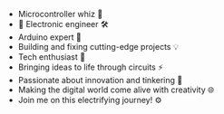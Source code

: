 - Microcontroller whiz 🚀
- 🔌 Electronic engineer 🛠️
- Arduino expert 🤖
- Building and fixing cutting-edge projects 💡
- Tech enthusiast 📱
- Bringing ideas to life through circuits ⚡ 
- Passionate about innovation and tinkering 🧰
- Making the digital world come alive with creativity 🌐
- Join me on this electrifying journey! ⚙️
<!---
adewalegit/adewalegit is a ✨ special ✨ repository because its `README.md` (this file) appears on your GitHub profile.
You can click the Preview link to take a look at your changes.
--->
